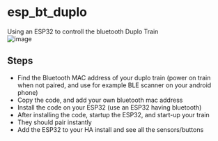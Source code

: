 # esp_bt_duplo
Using an ESP32 to controll the bluetooth Duplo Train  
![image](https://github.com/kippesikgithub/esp_bt_duplo/assets/100353268/064db0e9-4a1e-4772-8adc-b1e6c5698cda)


## Steps  
- Find the Bluetooth MAC address of your duplo train (power on train when not paired, and use for example BLE scanner on your android phone)
- Copy the code, and add your own bluetooth mac address
- Install the code on your ESP32 (use an ESP32 having bluetooth)
- After installing the code, startup the ESP32, and start-up your train  
- They should pair instantly  
- Add the ESP32 to your HA install and see all the sensors/buttons
